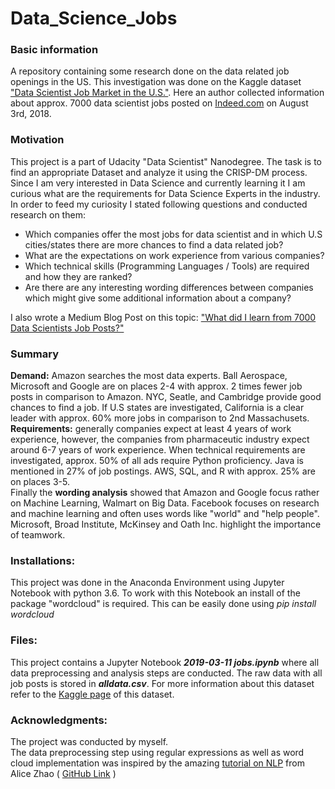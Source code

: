 # Data_Science_Jobs

### Basic information
A repository containing some research done on the data related job openings in the US. This investigation was done on the Kaggle dataset ["Data Scientist Job Market in the U.S."](https://www.kaggle.com/sl6149/data-scientist-job-market-in-the-us). Here an author collected information about approx. 7000 data scientist jobs posted on [Indeed.com](https://indeed.com/) on August 3rd, 2018.  

### Motivation
This project is a part of Udacity "Data Scientist" Nanodegree. The task is to find an appropriate Dataset and analyze it using the CRISP-DM process.  
Since I am very interested in Data Science and currently learning it I am curious what are the requirements for Data Science Experts in the industry. In order to feed my curiosity I stated following questions and conducted research on them:  
* Which companies offer the most jobs for data scientist and in which U.S cities/states there are more chances to find a data related job?
* What are the expectations on work experience from various companies? 
* Which technical skills (Programming Languages / Tools) are required and how they are ranked? 
* Are there are any interesting wording differences between companies which might give some additional information about a company? 

I also wrote a Medium Blog Post on this topic:
["What did I learn from 7000 Data Scientists Job Posts?"](https://medium.com/@vitaliykondrashov/what-did-i-learn-from-7000-data-scientists-job-posts-d367b6c67c75)

### Summary
**Demand:** Amazon searches the most data experts. Ball Aerospace, Microsoft and Google are on places 2-4 with approx. 2 times fewer job posts in comparison to Amazon. NYC, Seatle, and Cambridge provide good chances to find a job. If U.S states are investigated, California is a clear leader with approx. 60% more jobs in comparison to 2nd Massachusets.  
**Requirements:** generally companies expect at least 4 years of work experience, however, the companies from pharmaceutic industry expect around 6-7 years of work experience. When technical requirements are investigated, approx. 50% of all ads require Python proficiency. Java is mentioned in 27% of job postings. AWS, SQL, and R with approx. 25%  are on places 3-5.  
Finally the **wording analysis** showed that Amazon and Google focus rather on Machine Learning, Walmart on Big Data. Facebook focuses on research and machine learning and often uses words like "world" and "help people". Microsoft, Broad Institute, McKinsey and Oath Inc. highlight the importance of teamwork.

### Installations:
This project was done in the Anaconda Environment using Jupyter Notebook with python 3.6. To work with this Notebook an install of the package "wordcloud" is required. This can be easily done using *pip install wordcloud* 

### Files:
This project contains a Jupyter Notebook **_2019-03-11 jobs.ipynb_** where all data preprocessing and analysis steps are conducted. The raw data with all job posts is stored in **_alldata.csv_**. For more information about this dataset refer to the [Kaggle page](https://www.kaggle.com/sl6149/data-scientist-job-market-in-the-us) of this dataset.

### Acknowledgments:
The project was conducted by myself.  
The data preprocessing step using regular expressions as well as word cloud implementation was inspired by the amazing [tutorial on NLP](https://www.youtube.com/watch?v=xvqsFTUsOmc) from Alice Zhao ( [GitHub Link](https://github.com/adashofdata/nlp-in-python-tutorial)  )
